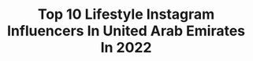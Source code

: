 ---
title: Top 10 Lifestyle Instagram Influencers In United Arab Emirates In 2022
description: >-
  Find top lifestyle Instagram influencers in United Arab Emirates in 2022. Most popular hashtags: #dubai #mydubai #dubaibeautyblogger.
platform: Instagram
hits: 288
text_top: Identify the most popular Instagram accounts on inBeat.
text_bottom: Our search engine holds 288 Instagram influencers like this in United Arab Emirates for you to connect with.
profiles:
  - username: "_inside.dubai_"
    fullname: >-
      INSIDE DUBAI
    bio: >-
      𝗧𝗮𝗸𝗶𝗻𝗴 𝘆𝗼𝘂 𝗜𝗡𝗦𝗜𝗗𝗘 𝗗𝘂𝗯𝗮𝗶 🇦🇪 ▪️All Access into everything Dubai ▪️BTS your Fave Hotels & Venues ▪️News & Reviews Travel | Tourism | Fashion | Lifestyle
    location: "United Arab Emirates"
    followers: 23767
    engagement: 1300
    commentsToLikes: 0.151237
    id: ck5hldlmok0we0i11xyeq5mcx
    verified: false
    hashtags: "#lifestyle, #insidelifestylegroup, #insidelifestyle, #dubai"
  - username: "sincerelyoghosa"
    fullname: >-
      Sincerely Oghosa
    bio: >-
      Lifestyle Queen with the funniest Captions on IG ✉️sincerelyoghosa@gmail.com Actor, Youtuber, Christ Avenger 📰Daily Mail,Netflix,BBC
    location: "United Arab Emirates"
    followers: 27574
    engagement: 754
    commentsToLikes: 0.073532
    id: ck5c0yvzlu4710i11hkbif0bv
    verified: false
    hashtags: "#ad, #endsars, #endsarsbrutality, #sarsmustend"
  - username: "ironfulat"
    fullname: >-
      Imran
    bio: >-
      Strength | Performance | Lifestyle 📍Dubai 🇦🇪 🇬🇧Jnr U93KG Powerlifter #StrongAsFulat
    location: "United Arab Emirates"
    followers: 19198
    engagement: 547
    commentsToLikes: 0.070827
    id: ckap0za2zsgcj0i78zco8w800
    verified: false
    hashtags: "#dodginghumancontactlikemayweatherinthering, #alleyesonyouvirus, #inmyjs, #littlemanpart2"
  - username: "qval_director"
    fullname: >-
      Kovalev | Filmmaker Dubai
    bio: >-
      ▫Owner of @qval_film ▪Resident of Dubai 🧐Lifestyle and funny moments ▫commercial/music videos ▪KING OF SAUCE 👑
    location: "United Arab Emirates"
    followers: 21292
    engagement: 536
    commentsToLikes: 0.071688
    id: ck5hhi2438c250i11b98id14x
    verified: false
    hashtags: "#atlaslensco, #red, #dubai, #qval"
  - username: "madaboutella"
    fullname: >-
      DUBAI LIFESTYLE BLOGGER🏝
    bio: >-
      Ella Pop #fashion | #lifestyle | #beauty 📩 business: info.madaboutElla@gmail.com 📍#Dubai🇦🇪 👩🏻Bulgarian/American 📸Tag #madaboutElla
    location: "United Arab Emirates"
    followers: 42336
    engagement: 371
    commentsToLikes: 0.134989
    id: ck0w4tfys0bwr0i19i7ag9tri
    verified: false
    hashtags: "#tbt"
  - username: "wassaymughal"
    fullname: >-
      Wassay Mughal 🇦🇪
    bio: >-
      UAE Licenced @promotersparadise #LifeStyleInfluencer & #MomBlogger Beauty•Fashion•Lifestyle #MyDubai 👼🏻@diaryofmybaby Email 💌wassaymughal@gmail.com
    location: "United Arab Emirates"
    followers: 85651
    engagement: 274
    commentsToLikes: 0.116094
    id: ck15r8csh6nmh0i19rzwu3hbd
    verified: false
    hashtags: "#dubaifashion, #dubaiinfluencer, #myplacearabia, #thebarbielook"
  - username: "_murilotavares"
    fullname: >-
      Murilo Tavares 🇧🇷
    bio: >-
      Chasing my dreams 🏆 Jiu-Jitsu lifestyle 🥋
    location: "United Arab Emirates"
    followers: 6192
    engagement: 1174
    commentsToLikes: 0.069146
    id: ck5zyt8q0ahn90i145ae1gs8j
    verified: false
    hashtags: "#bjjlifestyle"
  - username: "ihuoma_eze"
    fullname: >-
      Ihuoma Eze 🇳🇬🇦🇪
    bio: >-
      Visual storyteller 📸 Hey there, I'm a Youtuber 🎥 Lifestyle + Travel 📩| quieeneteze799@gmail.com Shop @omaa_beauty_store__
    location: "United Arab Emirates"
    followers: 15602
    engagement: 858
    commentsToLikes: 0.061174
    id: ckap5fyj0biam0i78mg21i5fq
    verified: false
    hashtags: "#lagosblogger, #dametraveler, #maldives, #travelblogger"
  - username: "divabeautyae"
    fullname: >-
      Arti ( Dubai / India Blogger )
    bio: >-
      #dubaiblogger #Dubai 🇦🇪 #India🇮🇳 #beauty #fashion #lifestyle Blog #dubaimom of 2#kids ✉ Divabeautyfashion@gmail.com @ksecret_official 'ARTI10' 10% off
    location: "United Arab Emirates"
    followers: 18284
    engagement: 379
    commentsToLikes: 0.264650
    id: ckf5tjy86i0q30j23fznd9pdx
    verified: false
    hashtags: "#makeuptutorial, #makeupbyme, #dubaimakeupartist, #motd"
  - username: "heidielkady"
    fullname: >-
      Heidi El Kady - هايدي القاضي
    bio: >-
      Wife & Mommy ❏ Fashion | Beauty | Lifestyle ❏ #Dubai | #Cairo ❏ Founder of @heidisbyheidielkady 📧 heidi.elkady@gmail.com
    location: "United Arab Emirates"
    followers: 89458
    engagement: 225
    commentsToLikes: 0.082261
    id: ckap481v565v90i78g9g6vrmc
    verified: false
    hashtags: "#thebestmanonearth, #luckywife, #babyhussein, #luckysister"
---